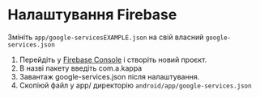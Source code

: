 # Налаштування Firebase
Змініть `app/google-servicesEXAMPLE.json` на свій власний `google-services.json`

1. Перейдіть у [Firebase Console](https://console.firebase.google.com/u/0/) і створіть новий проєкт.
1. В назві пакету введіть com.a.kappa
2. Завантаж google-services.json після налаштування.
3. Скопіюй файл у app/ директорію `android/app/google-services.json`
